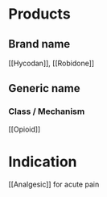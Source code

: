 # Products

## Brand name
[[Hycodan]], [[Robidone]]

## Generic name


### Class / Mechanism
[[Opioid]]

# Indication
[[Analgesic]] for acute pain